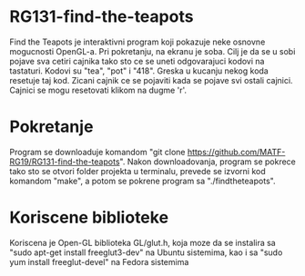 # RG131-find-the-teapots
Find the Teapots je interaktivni program koji pokazuje neke osnovne mogucnosti OpenGL-a.
Pri pokretanju, na ekranu je soba. Cilj je da se u sobi pojave sva cetiri cajnika tako sto ce se uneti odgovarajuci kodovi na tastaturi. 
Kodovi su "tea", "pot" i "418". Greska u kucanju nekog koda resetuje taj kod. Zicani cajnik ce se pojaviti kada se pojave svi ostali cajnici. Cajnici se mogu resetovati klikom na dugme 'r'.

# Pokretanje
Program se downloaduje komandom "git clone https://github.com/MATF-RG19/RG131-find-the-teapots".
Nakon downloadovanja, program se pokrece tako sto se otvori folder projekta u terminalu, prevede se izvorni kod komandom "make", a potom se pokrene program sa "./findtheteapots".

# Koriscene biblioteke
Koriscena je Open-GL biblioteka GL/glut.h, koja moze da se instalira sa "sudo apt-get install freeglut3-dev" na Ubuntu sistemima, kao i sa "sudo yum install freeglut-devel" na Fedora sistemima